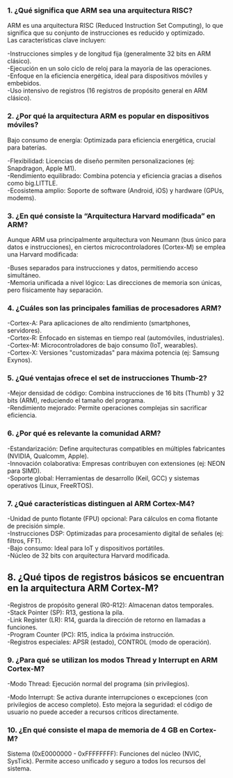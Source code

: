 ### 1. ¿Qué significa que ARM sea una arquitectura RISC?
ARM es una arquitectura RISC (Reduced Instruction Set Computing), lo que significa que su conjunto de instrucciones es reducido y optimizado.   
Las características clave incluyen:

-Instrucciones simples y de longitud fija (generalmente 32 bits en ARM clásico).  
-Ejecución en un solo ciclo de reloj para la mayoría de las operaciones.  
-Enfoque en la eficiencia energética, ideal para dispositivos móviles y embebidos.  
-Uso intensivo de registros (16 registros de propósito general en ARM clásico).


### 2. ¿Por qué la arquitectura ARM es popular en dispositivos móviles?
Bajo consumo de energía: Optimizada para eficiencia energética, crucial para baterías. 

-Flexibilidad: Licencias de diseño permiten personalizaciones (ej: Snapdragon, Apple M1).  
-Rendimiento equilibrado: Combina potencia y eficiencia gracias a diseños como big.LITTLE.  
-Ecosistema amplio: Soporte de software (Android, iOS) y hardware (GPUs, modems).

### 3. ¿En qué consiste la “Arquitectura Harvard modificada” en ARM?
Aunque ARM usa principalmente arquitectura von Neumann (bus único para datos e instrucciones), en ciertos microcontroladores (Cortex-M) se emplea una Harvard modificada:

-Buses separados para instrucciones y datos, permitiendo acceso simultáneo.  
-Memoria unificada a nivel lógico: Las direcciones de memoria son únicas, pero físicamente hay separación.

### 4. ¿Cuáles son las principales familias de procesadores ARM?
-Cortex-A: Para aplicaciones de alto rendimiento (smartphones, servidores).  
-Cortex-R: Enfocado en sistemas en tiempo real (automóviles, industriales).  
-Cortex-M: Microcontroladores de bajo consumo (IoT, wearables).  
-Cortex-X: Versiones "customizadas" para máxima potencia (ej: Samsung Exynos).

### 5. ¿Qué ventajas ofrece el set de instrucciones Thumb-2?
-Mejor densidad de código: Combina instrucciones de 16 bits (Thumb) y 32 bits (ARM), reduciendo el tamaño del programa.  
-Rendimiento mejorado: Permite operaciones complejas sin sacrificar eficiencia.

### 6. ¿Por qué es relevante la comunidad ARM?
-Estandarización: Define arquitecturas compatibles en múltiples fabricantes (NVIDIA, Qualcomm, Apple).  
-Innovación colaborativa: Empresas contribuyen con extensiones (ej: NEON para SIMD).  
-Soporte global: Herramientas de desarrollo (Keil, GCC) y sistemas operativos (Linux, FreeRTOS).

### 7. ¿Qué características distinguen al ARM Cortex-M4?
-Unidad de punto flotante (FPU) opcional: Para cálculos en coma flotante de precisión simple.  
-Instrucciones DSP: Optimizadas para procesamiento digital de señales (ej: filtros, FFT).  
-Bajo consumo: Ideal para IoT y dispositivos portátiles.  
-Núcleo de 32 bits con arquitectura Harvard modificada.

## 8. ¿Qué tipos de registros básicos se encuentran en la arquitectura ARM Cortex-M?
-Registros de propósito general (R0-R12): Almacenan datos temporales.  
-Stack Pointer (SP): R13, gestiona la pila.  
-Link Register (LR): R14, guarda la dirección de retorno en llamadas a funciones.  
-Program Counter (PC): R15, indica la próxima instrucción.  
-Registros especiales: APSR (estado), CONTROL (modo de operación).

### 9. ¿Para qué se utilizan los modos Thread y Interrupt en ARM Cortex-M?
-Modo Thread: Ejecución normal del programa (sin privilegios).

-Modo Interrupt: Se activa durante interrupciones o excepciones (con privilegios de acceso completo).
Esto mejora la seguridad: el código de usuario no puede acceder a recursos críticos directamente.

### 10. ¿En qué consiste el mapa de memoria de 4 GB en Cortex-M?

Sistema (0xE0000000 - 0xFFFFFFFF): Funciones del núcleo (NVIC, SysTick).
Permite acceso unificado y seguro a todos los recursos del sistema.